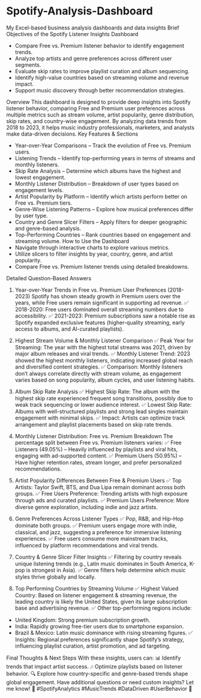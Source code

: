 # Spotify-Analysis-Dashboard
My Excel-based business analysis dashboards and data insights
Brief Objectives of the Spotify Listener Insights Dashboard
- Compare Free vs. Premium listener behavior to identify engagement trends.
- Analyze top artists and genre preferences across different user segments.
- Evaluate skip rates to improve playlist curation and album sequencing.
- Identify high-value countries based on streaming volume and revenue impact.
- Support music discovery through better recommendation strategies.

Overview
This dashboard is designed to provide deep insights into Spotify listener behavior, comparing Free and Premium user preferences across multiple metrics such as stream volume, artist popularity, genre distribution, skip rates, and country-wise engagement. By analyzing data trends from 2018 to 2023, it helps music industry professionals, marketers, and analysts make data-driven decisions.
Key Features & Sections
- Year-over-Year Comparisons – Track the evolution of Free vs. Premium users.
- Listening Trends – Identify top-performing years in terms of streams and monthly listeners.
- Skip Rate Analysis – Determine which albums have the highest and lowest engagement.
- Monthly Listener Distribution – Breakdown of user types based on engagement levels.
- Artist Popularity by Platform – Identify which artists perform better on Free vs. Premium tiers.
- Genre-Wise Listening Patterns – Explore how musical preferences differ by user type.
- Country and Genre Slicer Filters – Apply filters for deeper geographic and genre-based analysis.
- Top-Performing Countries – Rank countries based on engagement and streaming volume.
How to Use the Dashboard
- Navigate through interactive charts to explore various metrics.
- Utilize slicers to filter insights by year, country, genre, and artist popularity.
- Compare Free vs. Premium listener trends using detailed breakdowns.

Detailed Question-Based Answers
1. Year-over-Year Trends in Free vs. Premium User Preferences (2018-2023)
Spotify has shown steady growth in Premium users over the years, while Free users remain significant in supporting ad revenue.
✅ 2018-2020: Free users dominated overall streaming numbers due to accessibility.
✅ 2021-2023: Premium subscriptions saw a notable rise as Spotify expanded exclusive features (higher-quality streaming, early access to albums, and AI-curated playlists).

2. Highest Stream Volume & Monthly Listener Comparison
✅ Peak Year for Streaming: The year with the highest total streams was 2021, driven by major album releases and viral trends.
✅ Monthly Listener Trend: 2023 showed the highest monthly listeners, indicating increased global reach and diversified content strategies.
✅ Comparison: Monthly listeners don’t always correlate directly with stream volume, as engagement varies based on song popularity, album cycles, and user listening habits.

3. Album Skip Rate Analysis
✅ Highest Skip Rate: The album with the highest skip rate experienced frequent song transitions, possibly due to weak track sequencing or lower audience interest.
✅ Lowest Skip Rate: Albums with well-structured playlists and strong lead singles maintain engagement with minimal skips.
✅ Impact: Artists can optimize track arrangement and playlist placements based on skip rate trends.

4. Monthly Listener Distribution: Free vs. Premium Breakdown
The percentage split between Free vs. Premium listeners varies:
✅ Free Listeners (49.05%) – Heavily influenced by playlists and viral hits, engaging with ad-supported content.
✅ Premium Users (50.95%) – Have higher retention rates, stream longer, and prefer personalized recommendations.

5. Artist Popularity Differences Between Free & Premium Users
✅ Top Artists: Taylor Swift, BTS, and Dua Lipa remain dominant across both groups.
✅ Free Users Preference: Trending artists with high exposure through ads and curated playlists.
✅ Premium Users Preference: More diverse genre exploration, including indie and jazz artists.

6. Genre Preferences Across Listener Types
✅ Pop, R&B, and Hip-Hop dominate both groups.
✅ Premium users engage more with indie, classical, and jazz, suggesting a preference for immersive listening experiences.
✅ Free users consume more mainstream tracks, influenced by platform recommendations and viral trends.

7. Country & Genre Slicer Filter Insights
✅ Filtering by country reveals unique listening trends (e.g., Latin music dominates in South America, K-pop is strongest in Asia).
✅ Genre filters help determine which music styles thrive globally and locally.

8. Top Performing Countries by Streaming Volume
✅ Highest Valued Country: Based on listener engagement & streaming revenue, the leading country is likely the United States, given its large subscription base and advertising revenue.
✅ Other top-performing regions include:
- United Kingdom: Strong premium subscription growth.
- India: Rapidly growing free-tier users due to smartphone expansion.
- Brazil & Mexico: Latin music dominance with rising streaming figures.
✅ Insights: Regional preferences significantly shape Spotify’s strategy, influencing playlist curation, artist promotion, and ad targeting.

Final Thoughts & Next Steps
With these insights, users can:
📊 Identify trends that impact artist success.
🎶 Optimize playlists based on listener behavior.
🔍 Explore how country-specific and genre-based trends shape global engagement.
Have additional questions or need custom insights? Let me know! 🚀
#SpotifyAnalytics #MusicTrends #DataDriven #UserBehavior 🎵


